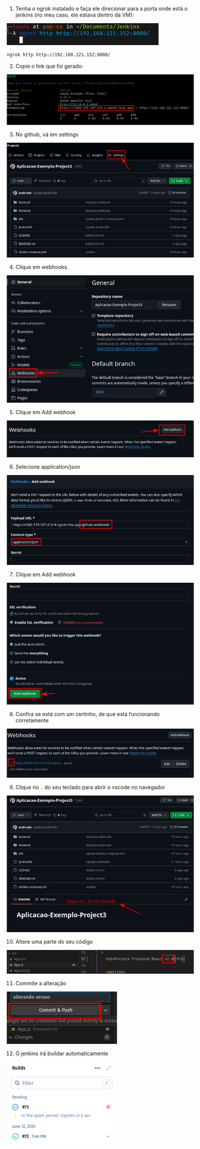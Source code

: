1. Tenha o ngrok instalado e faça ele direcionar para a porta onde está o jenkins (no meu caso, ele estava dentro da VM):

![img01](../../../assets/fase07-extra-webhook-github/img01.png)

```sh
ngrok http http://192.168.121.152:8080/
```

2. Copie o link que foi gerado:

![img02](../../../assets/fase07-extra-webhook-github/img02.png)

3. No github, vá em settings

![img03](../../../assets/fase07-extra-webhook-github/img03.png)

4. Clique em webhooks.


![img04](../../../assets/fase07-extra-webhook-github/img04.png)

5. Clique em Add webhook

![img05](../../../assets/fase07-extra-webhook-github/img05.png)

6. Selecione application/json

![img06](../../../assets/fase07-extra-webhook-github/img06.png)

7. Clique em Add webhook

![img07](../../../assets/fase07-extra-webhook-github/img07.png)

8. Confira se está com um certinho, de que está funcionando corretamente

![img08](../../../assets/fase07-extra-webhook-github/img08.png)

9. Clique no `.` do seu teclado para abrir o vscode no navegador

![img09](../../../assets/fase07-extra-webhook-github/img09.png)

10. Altere uma parte do seu código

![img10](../../../assets/fase07-extra-webhook-github/img10.png)

11. Commite a alteração

![img11](../../../assets/fase07-extra-webhook-github/img11.png)

12. O jenkins irá buildar automaticamente

![img12](../../../assets/fase07-extra-webhook-github/img12.png)
